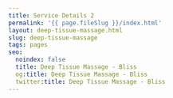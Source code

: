 ```yaml
---
title: Service Details 2
permalink: '{{ page.fileSlug }}/index.html'
layout: deep-tissue-massage.html
slug: deep-tissue-massage
tags: pages
seo:
  noindex: false
  title: Deep Tissue Massage - Bliss
  og:title: Deep Tissue Massage - Bliss
  twitter:title: Deep Tissue Massage - Bliss
---
```



